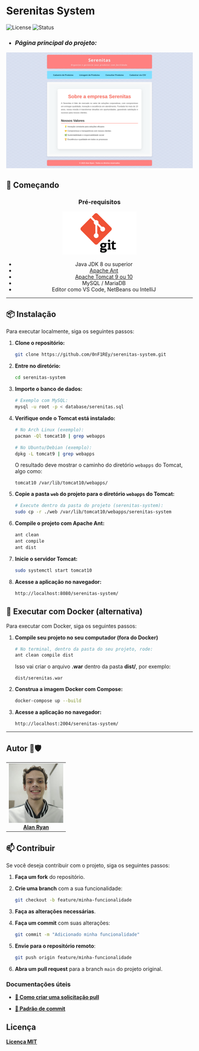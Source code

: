 # Serenitas System
![License](https://img.shields.io/badge/license-MIT-blue.svg)
![Status](https://img.shields.io/badge/status-Conclu%C3%ADdo-brightgreen)

<ul>
  <li><h3><i>Página principal do projeto:</i></h3></li>
</ul>

<img src="./readme_assets/pagina-principal.png" alt="Página principal do projeto: serenitas-system"/>

## 🚀 Começando

<div align="center">

### Pré-requisitos

<img src="./readme_assets/git-logo.png" width="200" alt="Git Logo" />

- Java JDK 8 ou superior
- [Apache Ant](https://ant.apache.org/)
- [Apache Tomcat 9 ou 10](https://tomcat.apache.org/)
- MySQL / MariaDB
- Editor como VS Code, NetBeans ou IntelliJ

</div>

---

## 📦 Instalação

Para executar localmente, siga os seguintes passos:

1.  **Clone o repositório:**

    ```bash
    git clone https://github.com/0nF1REy/serenitas-system.git
    ```

2.  **Entre no diretório:**

    ```bash
    cd serenitas-system
    ```

3.  **Importe o banco de dados:** 

    ```bash
    # Exemplo com MySQL:
    mysql -u root -p < database/serenitas.sql
    ```

4. **Verifique onde o Tomcat está instalado:**

    ```bash
    # No Arch Linux (exemplo):
    pacman -Ql tomcat10 | grep webapps
    ```

    ```bash
    # No Ubuntu/Debian (exemplo):
    dpkg -L tomcat9 | grep webapps
    ```

    O resultado deve mostrar o caminho do diretório `webapps` do Tomcat, algo como:

    ```
    tomcat10 /var/lib/tomcat10/webapps/
    ```

5. **Copie a pasta `web` do projeto para o diretório `webapps` do Tomcat:**

    ```bash
    # Execute dentro da pasta do projeto (serenitas-system):
    sudo cp -r ./web /var/lib/tomcat10/webapps/serenitas-system
    ```

6. **Compile o projeto com Apache Ant:**

    ```bash
    ant clean
    ant compile
    ant dist
    ```

7. **Inicie o servidor Tomcat:**

    ```bash
    sudo systemctl start tomcat10
    ```

8. **Acesse a aplicação no navegador:**

    ```
    http://localhost:8080/serenitas-system/
    ```

## 🐳 Executar com Docker (alternativa)

Para executar com Docker, siga os seguintes passos:

1. **Compile seu projeto no seu computador (fora do Docker)**

    ```bash
    # No terminal, dentro da pasta do seu projeto, rode:
    ant clean compile dist
    ```

    Isso vai criar o arquivo **.war** dentro da pasta **dist/**, por exemplo:

    ```
    dist/serenitas.war
    ```

2. **Construa a imagem Docker com Compose:**

    ```bash
    docker-compose up --build
    ```

3. **Acesse a aplicação no navegador:**

    ```
    http://localhost:2004/serenitas-system/
    ```

---

## Autor 🧑🛡️ 

<div align="center">
  <table>
  <tr>
    <td align="center">
      <a href="https://github.com/0nF1REy" target="_blank">
        <img src="./readme_assets/alan-ryan.jpg" height="160px;" alt="Foto de Alan Ryan"/><br>
          <b>Alan Ryan</b>  
      </a>
    </td>
  </tr>
</table>
</div>

## 📫 Contribuir

Se você deseja contribuir com o projeto, siga os seguintes passos:

1. **Faça um fork** do repositório.

2. **Crie uma branch** com a sua funcionalidade:

   ```bash
   git checkout -b feature/minha-funcionalidade
   ```

3. **Faça as alterações necessárias**.

4. **Faça um commit** com suas alterações:

   ```bash
   git commit -m "Adicionado minha funcionalidade"
   ```

5. **Envie para o repositório remoto**:

   ```bash
   git push origin feature/minha-funcionalidade
   ```

6. **Abra um pull request** para a branch `main` do projeto original.

### Documentações úteis

- **<a href="https://www.atlassian.com/br/git/tutorials/making-a-pull-request" target="_blank">📝 Como criar uma solicitação pull</a>**

- **<a href="https://gist.github.com/joshbuchea/6f47e86d2510bce28f8e7f42ae84c716" target="_blank">💾 Padrão de commit</a>**

## Licença

<a href="./LICENSE" target="_blank"><b>Licença MIT</b></a>